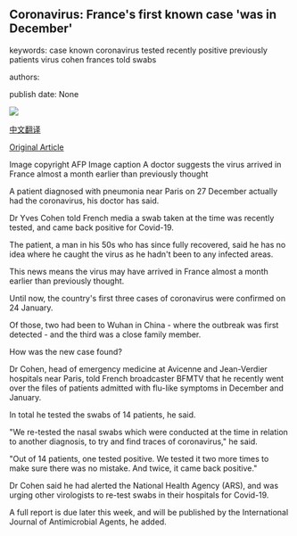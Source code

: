 ## Coronavirus: France's first known case 'was in December'

keywords: case known coronavirus tested recently positive previously patients virus cohen frances told swabs

authors: 

publish date: None

![](https://ichef.bbci.co.uk/news/1024/branded_news/3264/production/_112100921_942e9a45-2fc6-4e01-918f-8a784f1a1ead.jpg)

[中文翻译](Coronavirus%3A%20France%27s%20first%20known%20case%20%27was%20in%20December%27_zh.md)

[Original Article](https://www.bbc.com/news/world-europe-52526554)

Image copyright AFP Image caption A doctor suggests the virus arrived in France almost a month earlier than previously thought

A patient diagnosed with pneumonia near Paris on 27 December actually had the coronavirus, his doctor has said.

Dr Yves Cohen told French media a swab taken at the time was recently tested, and came back positive for Covid-19.

The patient, a man in his 50s who has since fully recovered, said he has no idea where he caught the virus as he hadn't been to any infected areas.

This news means the virus may have arrived in France almost a month earlier than previously thought.

Until now, the country's first three cases of coronavirus were confirmed on 24 January.

Of those, two had been to Wuhan in China - where the outbreak was first detected - and the third was a close family member.

How was the new case found?

Dr Cohen, head of emergency medicine at Avicenne and Jean-Verdier hospitals near Paris, told French broadcaster BFMTV that he recently went over the files of patients admitted with flu-like symptoms in December and January.

In total he tested the swabs of 14 patients, he said.

"We re-tested the nasal swabs which were conducted at the time in relation to another diagnosis, to try and find traces of coronavirus," he said.

"Out of 14 patients, one tested positive. We tested it two more times to make sure there was no mistake. And twice, it came back positive."

Dr Cohen said he had alerted the National Health Agency (ARS), and was urging other virologists to re-test swabs in their hospitals for Covid-19.

A full report is due later this week, and will be published by the International Journal of Antimicrobial Agents, he added.